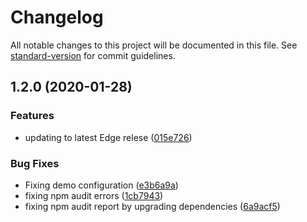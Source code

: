 # Changelog

All notable changes to this project will be documented in this file. See [standard-version](https://github.com/conventional-changelog/standard-version) for commit guidelines.

## 1.2.0 (2020-01-28)


### Features

* updating to latest Edge relese ([015e726](https://github.com/advanced-rest-client/testing-karma-sl/commit/015e72686a2e1205e99ded47c53e71bdd155c9e0))


### Bug Fixes

* Fixing demo configuration ([e3b6a9a](https://github.com/advanced-rest-client/testing-karma-sl/commit/e3b6a9acff61489c810ef66a1d2467b1410b6e04))
* fixing npm audit errors ([1cb7943](https://github.com/advanced-rest-client/testing-karma-sl/commit/1cb7943b3e5dfcdd6d38f708b543b838b7a3ea7a))
* fixing npm audit report by upgrading dependencies ([6a9acf5](https://github.com/advanced-rest-client/testing-karma-sl/commit/6a9acf50fdb02bc73fc4e467c61bbd90e3614647))
